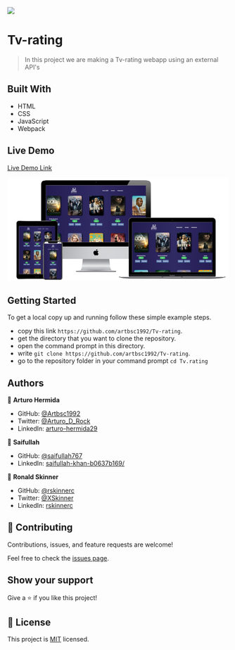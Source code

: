![](https://img.shields.io/badge/Microverse-blueviolet)

# Tv-rating

>  In this project we are making a Tv-rating webapp using an external API's


## Built With

- HTML
- CSS
- JavaScript
- Webpack

## Live Demo 

[Live Demo Link](https://artbsc1992.github.io/Tv-rating/)

<img src="./assets/icons/ourproject.png" alt="Projet image"/>


## Getting Started

To get a local copy up and running follow these simple example steps.

- copy this link `https://github.com/artbsc1992/Tv-rating`.
- get the directory that you want to clone the repository.
- open the command prompt in this directory.
- write `git clone https://github.com/artbsc1992/Tv-rating`.
- go to the repository folder in your command prompt `cd Tv.rating`



## Authors

👤 **Arturo Hermida**

- GitHub: [@Artbsc1992](https://github.com/Artbsc1992)
- Twitter: [@Arturo_D_Rock](https://twitter.com/Arturo_D_Rock)
- LinkedIn: [arturo-hermida29](https://linkedin.com/in/arturo-hermida29)

👤 **Saifullah**

- GitHub: [@saifullah767](https://github.com/saifullah767)
- LinkedIn: [saifullah-khan-b0637b169/](https://www.linkedin.com/in/saifullah-khan-b0637b169/)

👤 **Ronald Skinner**

- GitHub: [@rskinnerc](https://github.com/rskinnerc)
- Twitter: [@XSkinner](https://twitter.com/XSkinner)
- LinkedIn: [rskinnerc](https://www.linkedin.com/in/rskinnerc/)

## 🤝 Contributing

Contributions, issues, and feature requests are welcome!

Feel free to check the [issues page](../../issues/).

## Show your support

Give a ⭐️ if you like this project!

## 📝 License

This project is [MIT](./MIT.md) licensed.
